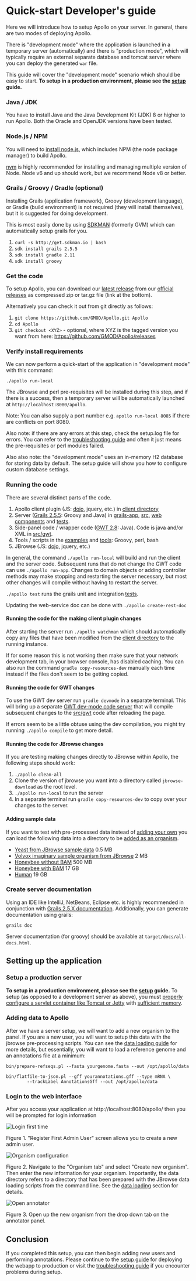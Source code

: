 # Quick-start Developer's guide

Here we will introduce how to setup Apollo on your server. In general, there are two modes of deploying Apollo.

There is "development mode" where the application is launched in a temporary server (automatically) and there is
"production mode", which will typically require an external separate database and tomcat server where you can deploy the
generated `war` file.

This guide will cover the "development mode" scenario which should be easy to start.  **To setup in a production environment, please see the [setup](Setup.md) guide.**

### Java / JDK

You have to install Java and the Java Development Kit (JDK) 8 or higher to run Apollo.  Both the Oracle and OpenJDK versions have been tested.

### Node.js / NPM

You will need to [install node.js](https://nodejs.org/en/download/), which includes NPM (the node package manager) to build Apollo.

[nvm](https://github.com/creationix/nvm) is highly recommended for installing and managing multiple version of Node.
Node v6 and up should work, but we recommend Node v8 or better.

### Grails / Groovy / Gradle  (optional)

Installing Grails (application framework), Groovy (development language), or Gradle (build environment) is 
not required (they will install themselves), but it is suggested for doing development.  

This is most easily done by using [SDKMAN](http://sdkman.io/) (formerly GVM) which can automatically setup
grails for you. 

1. `curl -s http://get.sdkman.io | bash`
2. `sdk install grails 2.5.5`
3. `sdk install gradle 2.11`
4. `sdk install groovy`


### Get the code

To setup Apollo, you can download our [latest release](https://github.com/GMOD/Apollo/releases/latest) from our [official releases](https://github.com/GMOD/Apollo/releases/) as compressed zip or tar.gz file (link at the bottom).  

Alternatively you can check it out from git directly as follows:

1. `git clone https://github.com/GMOD/Apollo.git Apollo`
2. `cd Apollo`
3. `git checkout <XYZ>` - optional, where XYZ is the tagged version you want from here: https://github.com/GMOD/Apollo/releases

### Verify install requirements

We can now perform a quick-start of the application in "development mode" with this command:

``` 
./apollo run-local
```

The JBrowse and perl pre-requisites will be installed during this step, and if there is a success, then a temporary
server will be automatically launched at `http://localhost:8080/apollo`.

Note: You can also supply a port number e.g. `apollo run-local 8085` if there are conflicts on port 8080.

Also note: if there are any errors at this step, check the setup.log file for errors. You can refer to the
[troubleshooting guide](Troubleshooting.md) and often it just means the pre-requisites or perl modules failed.

Also also note: the "development mode" uses an in-memory H2 database for storing data by default. The setup guide will
show you how to configure custom database settings.

### Running the code

There are several distinct parts of the code.

1. Apollo client plugin (JS: [dojo](https://dojotoolkit.org/documentation/), jquery, etc.) in [client directory](../client)
1. Server ([Grails 2.5.5](http://docs.grails.org/2.5.5/): Groovy and Java) in [grails-app](../grails-app), [src](../src), [web components](../web-app) and [tests](../test).
1. Side-panel code / wrapper code ([GWT 2.8](http://www.gwtproject.org/doc/latest/DevGuide.html): Java).  Code is java and/or XML in [src/gwt](../src/gwt).
1. Tools / scripts in the [examples](web_services/examples) and [tools](../tools/data): Groovy, perl, bash
1. JBrowse (JS: [dojo](https://dojotoolkit.org/documentation/), jquery, etc.)

In general, the command `./apollo run-local` will build and run the client and the server code.  Subsequent runs that do not change the GWT code can use `./apollo run-app`.  Changes to domain objects or adding controller methods may make stopping and restarting the server necessary, but most other changes will compile without having to restart the server.

`./apollo test` runs the grails unit and integration [tests](../test).

Updating the web-service doc can be done with `./apollo create-rest-doc`


#### Running the code for the making client plugin changes

After starting the server run `./apollo watchman` which should automatically copy any files that have been modified from the [client directory](../client) to the running instance.

If for some reason this is not working then make sure that your network development tab, in your browser console, has disabled caching.  You can also run the command `gradle copy-resources-dev` manually each time instead if the files don't seem to be getting copied.

#### Running the code for GWT changes 

To use the GWT dev server run `gradle devmode` in a separate terminal.   This will bring up a separate [GWT dev-mode code server](http://www.gwtproject.org/doc/latest/DevGuideCompilingAndDebugging.html#dev_mode) that will compile subsequent changes to the [src/gwt](../src/gwt) code after reloading the page.  

If errors seem to be a little obtuse using the dev compilation, you might try running `./apollo compile` to get more detail.

#### Running the code for JBrowse changes

If you are testing making changes directly to JBrowse within Apollo, the following steps should work:

1. `./apollo clean-all`
1. Clone the version of jbrowse you want into a directory called `jbrowse-download` as the root level.
1. `./apollo run-local` to run the server
1. In a separate terminal run `gradle copy-resources-dev` to copy over your changes to the server.


#### Adding sample data

If you want to test with pre-processed data instead of [adding your own](Apollo2Build.md#adding-data-to-apollo) you can load the following data into a directory to be [added as an organism](Apollo2Build.md#login-to-the-web-interface).

- [Yeast from JBrowse sample data](https://s3.amazonaws.com/apollo-data/yeast.tgz) 0.5 MB
- [Volvox imaginary sample organism from JBrowse](https://s3.amazonaws.com/apollo-data/volvox.tgz) 2 MB
- [Honeybee without BAM](https://s3.amazonaws.com/apollo-data/data-amel-demo-nobam.tgz) 500 MB
- [Honeybee with BAM](https://s3.amazonaws.com/apollo-data/data-amel-demo.tgz) 17 GB
- [Human](https://s3.amazonaws.com/apollo-data/human-GRCh38-v2.tgz) 19 GB

### Create server documentation

Using an IDE like IntelliJ, NetBeans, Eclipse etc. is highly recommended in conjunction with [Grails 2.5.X documentation](http://docs.grails.org/2.5.x/).
Additionally, you can generate documentation using grails:

    grails doc
    
Server documentation (for groovy) should be available at `target/docs/all-docs.html`.

## Setting up the application

### Setup a production server

**To setup in a production environment, please see the [setup](Setup.md) guide.**  To setup (as opposed to a development server as above), you must [properly configure a servlet container like Tomcat or Jetty](Setup.md) with [sufficient memory](Troubleshooting.md#tomcat-memory).

### Adding data to Apollo

After we have a server setup, we will want to add a new organism to the panel. If you are a new user, you will want to
setup this data with the jbrowse pre-processing scripts. You can see the [data loading guide](Data_loading.md) for more
details, but essentially, you will want to load a reference genome and an annotations file at a minimum:

``` 
bin/prepare-refseqs.pl --fasta yourgenome.fasta --out /opt/apollo/data

bin/flatfile-to-json.pl --gff yourannotations.gff --type mRNA \
        --trackLabel AnnotationsGff --out /opt/apollo/data
```


### Login to the web interface

After you access your application at http://localhost:8080/apollo/ then you will be prompted for login information

![Login first time](images/1.png)

Figure 1. "Register First Admin User" screen allows you to create a new admin user.


![Organism configuration](images/2.png)

Figure 2. Navigate to the "Organism tab" and select "Create new organism". Then enter the new information for your
organism. Importantly, the data directory refers to a directory that has been prepared with the JBrowse data loading
scripts from the command line. See the [data loading](Data_loading.md) section for details.

![Open annotator](images/3.png)

Figure 3. Open up the new organism from the drop down tab on the annotator panel.



## Conclusion

If you completed this setup, you can then begin adding new users and performing annotations. Please continue to the
[setup guide](Setup.md) for deploying the webapp to production or visit the [troubleshooting guide](Troubleshooting.md)
if you encounter problems during setup.
